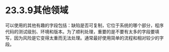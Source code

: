 # 23.3.9其他领域
可以使用的其他有趣的字段包括：缺陷是否可复制，它位于系统的哪个部分，程序代码的测试级別、环境和版本。为了顺利处理，重要的是不要有太多的字段要填写，因为风险是它变得太重而无法处理。通常最好使用简单的流程和相对较少的字段。
